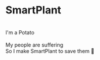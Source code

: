 # SmartPlant <br/>
<br/>
I'm a Potato <br/>
<br/>
My people are suffering<br/>
So I make SmartPlant to save them 🥺<br/>